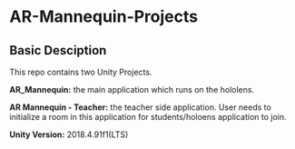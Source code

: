 # AR-Mannequin-Projects

## Basic Desciption
This repo contains two Unity Projects.

**AR_Mannequin:** the main application which runs on the hololens.

**AR Mannequin - Teacher:** the teacher side application. User needs to initialize a room in this application for students/holoens application to join.

**Unity Version:** 2018.4.91f1(LTS)
